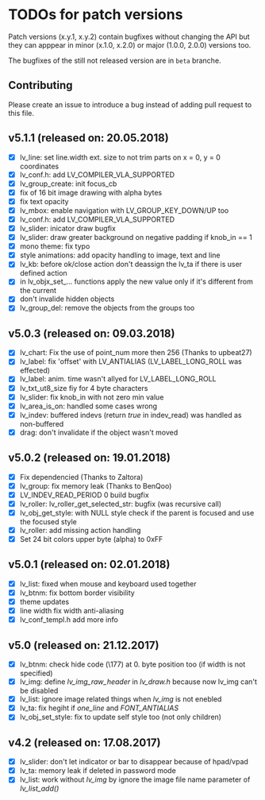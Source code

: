 # TODOs for patch versions
Patch versions (x.y.1, x.y.2) contain bugfixes without changing the API but they can apppear in minor (x.1.0, x.2.0) or major (1.0.0, 2.0.0) versions too.

The bugfixes of the still not released version are in `beta` branche.

## Contributing
Please create an issue to introduce a bug instead of adding pull request to this file.

## v5.1.1 (released on: 20.05.2018)
- [x] lv_line: set line.width ext. size to not trim parts on x = 0, y = 0 coordinates
- [x] lv_conf.h: add LV_COMPILER_VLA_SUPPORTED
- [x] lv_group_create: init focus_cb
- [x] fix of 16 bit image drawing with alpha bytes
- [x] fix text opacity
- [x] lv_mbox: enable navigation with LV_GROUP_KEY_DOWN/UP too
- [x] lv_conf.h: add LV_COMPILER_VLA_SUPPORTED
- [x] lv_slider: inicator draw bugfix
- [x] lv_slider: draw greater background on negative padding if knob_in == 1
- [x] mono theme: fix typo
- [x] style animations: add opacity handling to image, text and line
- [x] lv_kb: before ok/close action don't deassign the lv_ta if there is user defined action
- [x] in lv_objx_set_... functions apply the new value only if it's different from the current
- [x] don't invalide hidden objects
- [x] lv_group_del: remove the objects from the groups too

## v5.0.3 (released on: 09.03.2018)
- [x] lv_chart: Fix the use of point_num more then 256 (Thanks to upbeat27) 
- [x] lv_label: fix 'offset' with LV_ANTIALIAS (LV_LABEL_LONG_ROLL was effected)
- [x] lv_label: anim. time wasn't allyed for LV_LABEL_LONG_ROLL
- [x] lv_txt_ut8_size fiy for 4 byte characters
- [x] lv_slider: fix knob_in with not zero min value
- [x] lv_area_is_on: handled some cases wrong
- [x] lv_indev: buffered indevs (return *true* in indev_read) was handled as non-buffered
- [x] drag: don't invalidate if the object wasn't moved

## v5.0.2 (released on: 19.01.2018)
- [x] Fix dependencied (Thanks to Zaltora)
- [x] lv_group: fix memory leak (Thanks to BenQoo)
- [x] LV_INDEV_READ_PERIOD 0 build bugfix
- [x] lv_roller: lv_roller_get_selected_str: bugfix (was recursive call)
- [x] lv_obj_get_style: with NULL style check if the parent is focused and use the focused style
- [x] lv_roller: add missing action handling
- [x] Set 24 bit colors upper byte (alpha) to 0xFF

## v5.0.1 (released on: 02.01.2018)
- [x] lv_list: fixed when mouse and keyboard used together
- [x] lv_btnm: fix bottom border visibility
- [x] theme updates
- [x] line width fix width anti-aliasing
- [x] lv_conf_templ.h add more info

## v5.0 (released on: 21.12.2017)
- [x] lv_btnm: check hide code (\177) at 0. byte position too (if width is not specified)
- [x] lv_img: define *lv_img_raw_header* in *lv_draw.h* because now lv_img can't be disabled
- [x] lv_list: ignore image related things when *lv_img* is not enebled
- [x] lv_ta: fix hegiht if *one_line* and *FONT_ANTIALIAS*
- [x] lv_obj_set_style: fix to update self style too (not only children)

## v4.2  (released on: 17.08.2017)
- [x] lv_slider: don't let indicator or bar to disappear because of hpad/vpad
- [x] lv_ta: memory leak if deleted in password mode
- [x] lv_list: work without *lv_img* by ignore the image file name parameter of *lv_list_add()*
